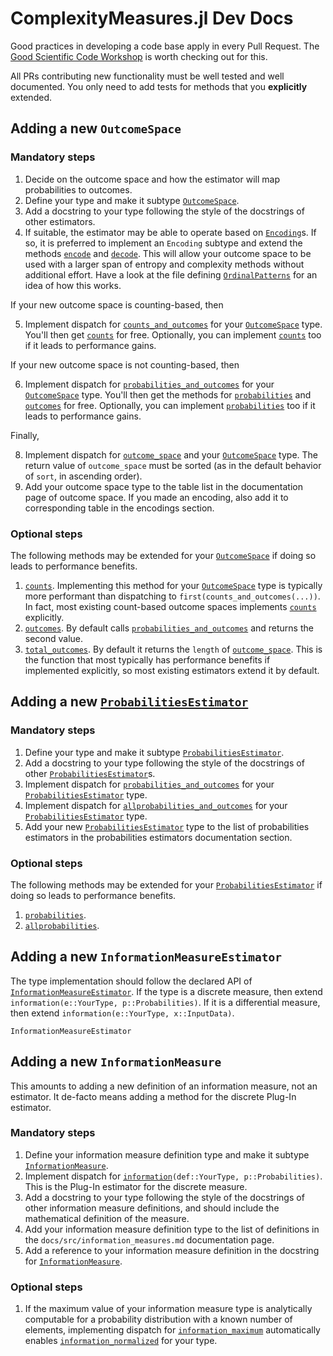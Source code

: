 # ComplexityMeasures.jl Dev Docs

Good practices in developing a code base apply in every Pull Request. The [Good Scientific Code Workshop](https://github.com/JuliaDynamics/GoodScientificCodeWorkshop) is worth checking out for this.

All PRs contributing new functionality must be well tested and well documented. You only need to add tests for methods that you **explicitly** extended.

## Adding a new `OutcomeSpace`

### Mandatory steps

1. Decide on the outcome space and how the estimator will map probabilities to outcomes.
2. Define your type and make it subtype [`OutcomeSpace`](@ref).
3. Add a docstring to your type following the style of the docstrings of other estimators.
4. If suitable, the estimator may be able to operate based on [`Encoding`](@ref)s. If so,
    it is preferred to implement an `Encoding` subtype and extend the methods
    [`encode`](@ref) and [`decode`](@ref). This will allow your outcome space to be used
    with a larger span of entropy and complexity methods without additional effort.
    Have a look at the file defining [`OrdinalPatterns`](@ref) for an idea of how this
    works.

If your new outcome space is counting-based, then

5. Implement dispatch for [`counts_and_outcomes`](@ref) for your [`OutcomeSpace`](@ref)
    type. You'll then get [`counts`](@ref) for free. Optionally, you can
    implement [`counts`](@ref) too if it leads to performance gains.

If your new outcome space is not counting-based, then

6. Implement dispatch for [`probabilities_and_outcomes`](@ref) for your
    [`OutcomeSpace`](@ref) type. You'll then get the methods for
    [`probabilities`](@ref) and [`outcomes`](@ref) for free. Optionally, you can
    implement [`probabilities`](@ref) too if it leads to performance gains.

Finally,

8. Implement dispatch for [`outcome_space`](@ref) and your [`OutcomeSpace`](@ref) type.
    The return value of `outcome_space` must be sorted (as in the default behavior of
    `sort`, in ascending order).
9. Add your outcome space type to the table list in the documentation page of outcome
    space. If you made an encoding, also add it to corresponding table in the encodings
    section.

### Optional steps

The following methods may be extended for your [`OutcomeSpace`](@ref) if doing so
leads to performance benefits.

1. [`counts`](@ref). Implementing this method for your [`OutcomeSpace`](@ref) type
    is typically more performant than dispatching to `first(counts_and_outcomes(...))`.
    In fact, most existing count-based outcome spaces implements [`counts`](@ref) explicitly.
2. [`outcomes`](@ref). By default calls [`probabilities_and_outcomes`](@ref) and returns
    the second value.
3. [`total_outcomes`](@ref). By default it returns the `length` of [`outcome_space`](@ref).
    This is the function that most typically has performance benefits if implemented
    explicitly, so most existing estimators extend it by default.

## Adding a new [`ProbabilitiesEstimator`](@ref)

### Mandatory steps

1. Define your type and make it subtype [`ProbabilitiesEstimator`](@ref).
2. Add a docstring to your type following the style of the docstrings of other
    [`ProbabilitiesEstimator`](@ref)s.
3. Implement dispatch for [`probabilities_and_outcomes`](@ref) for your
    [`ProbabilitiesEstimator`](@ref) type.
4. Implement dispatch for [`allprobabilities_and_outcomes`](@ref) for your
    [`ProbabilitiesEstimator`](@ref) type.
5. Add your new [`ProbabilitiesEstimator`](@ref) type to the list of probabilities
    estimators in the probabilities estimators documentation section.

### Optional steps

The following methods may be extended for your [`ProbabilitiesEstimator`](@ref) if doing so
leads to performance benefits.

1. [`probabilities`](@ref).
2. [`allprobabilities`](@ref).

## Adding a new `InformationMeasureEstimator`

The type implementation should follow the declared API of [`InformationMeasureEstimator`](@ref). If the type is a discrete measure, then extend `information(e::YourType, p::Probabilities)`. If it is a differential measure, then extend `information(e::YourType, x::InputData)`.

```@docs
InformationMeasureEstimator
```

## Adding a new `InformationMeasure`

This amounts to adding a new definition of an information measure, not an estimator. It de-facto means adding a method for the discrete Plug-In estimator.

### Mandatory steps

1. Define your information measure definition type and make it subtype [`InformationMeasure`](@ref).
2. Implement dispatch for [`information`](@ref)`(def::YourType, p::Probabilities)`. This is the Plug-In estimator for the discrete measure.
3. Add a docstring to your type following the style of the docstrings of other information
    measure definitions, and should include the mathematical definition of the measure.
4. Add your information measure definition type to the list of definitions in the
    `docs/src/information_measures.md` documentation page.
5. Add a reference to your information measure definition in the docstring for
    [`InformationMeasure`](@ref).

### Optional steps

1. If the maximum value of your information measure type is analytically computable for a
    probability distribution with a known number of elements, implementing dispatch for
    [`information_maximum`](@ref) automatically enables [`information_normalized`](@ref)
    for your type.

